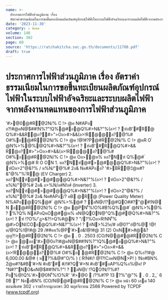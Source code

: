 ```yaml
---
name: >-
  ประกาศการไฟฟ้าส่วนภูมิภาค เรื่อง
  อัตราค่าธรรมเนียมในการขอขึ้นทะเบียนผลิตภัณฑ์อุปกรณ์ไฟฟ้าในระบบไฟฟ้าอัจฉริยะและระบบผลิตไฟฟ้าจากพลังงานทดแทนของการไฟฟ้าส่วนภูมิภาค
date: '2023-11-30'
category: ง พิเศษ
volume: 140
section: 302
page: 60
source: 'https://ratchakitcha.soc.go.th/documents/11708.pdf'
draft: true
---
```


# ประกาศการไฟฟ้าส่วนภูมิภาค เรื่อง อัตราค่าธรรมเนียมในการขอขึ้นทะเบียนผลิตภัณฑ์อุปกรณ์ไฟฟ้าในระบบไฟฟ้าอัจฉริยะและระบบผลิตไฟฟ้าจากพลังงานทดแทนของการไฟฟ้าส่วนภูมิภาค

'#>@0@#R้@2N/% C !> @ค N#APอ อ?!#@คN@$##!N%?"!Q%@#อ@Q%#>N&?"%(ล>! ? ฑ์อB'#์R้@ Q%#>&&R้@อ?#>">Oล>#>&&(ล>!R้@@ล?@%# O#%อ@#R้@2N/% C !> @ค !@!#?P@#R้@2N/% C !> @คR O ํ @N%>%@%@Q%#>N&?"%(ล>! ? ฑ์อB'#์R้@Q%#>&& R้@อ?#>">Oล>#>&&(ล>!R้@@ล?@%# O#%อ@#R้@2N/% C !> @ค Oล>ํ@ห% หล?Nฑ์ Q%@# ํ @N%>%@# R O ON 1. หล?Nฑ์@#>@#@@Q%#>N&?"%(ล>! ? ฑ์Oล>2"@&?% / ห%N/"@%# 2อ& Nค#APออ? '#>BR้@2ํ@ห#?&"@%"%!์R้@ (EV Charger) 2. หล?Nฑ์@#>@#@@Q%#>N&?"%(ล>! ? ฑ์Oล>2"@&?% / ห%N/"@%# 2อ& อ>%N/อ#์N!อ#์ (Inverter) 3. หล?Nฑ์@#>@#@@Q%#>N&?"%(ล>! ? ฑ์Oล>2"@&?% / ห%N/"@%# 2อ& Nค#APอ/? คB @R้@ (Power Quality Meter) N%APอ@Q%@# ํ @N%>%@# ? ลN@/!?@#QO##?"@#!N@ N อ@#R้@2N/% C !> @ค @PN'็%!O%#B%Q%@# ํ @N%>%@% ? %?Q% NAPอQหO@#ํ@ห% คN@QON@"Q%@#@Q%#>N&?"%(ล>! ? ฑ์ !?O%/'ฏ>&?!>Q%#@N ? "/?%Oล>R!NN'็% @#>ON(COอ@Q%#>N&?"%(ล>! ? ฑ์N>%2!ค/# อ@0?"อํ@%@ !@!ค/@!Q%!@!#@ 29 /##คห%@P'#>อ&!@!#@ 31 (2) OหN#>#@&?ญญ?!>@#R้@2N/% C !> @ค  . 0 . 2503 (CO/N@@#@#R้@2N/% C !> @ค @ออ'#>@0อ?!#@คN@$##!N%?"!Q%@#อ@Q%#>N&?"% (ล>! ? ฑ์อB'#์R้@Q%#>&&R้@อ?#>">Oล>#>&&(ล>!R้@@ล?@%# O#%อ @#R้@2N/% C !> @ค Q%อ?!#@ 6,000.00 &@# ( ห?%&@#"O/% ) ( R!N#/! @1?!CลคN@N>P! ) !Nอ#BN% 2ํ@ห#?&#B'#>N #อB'#์ #/!#?Q'#>N #อB'#์อAP%Q%อ%@ค! P "N#?"NO&คN@$##!N%?"! ? ลN@/ !?QO!N/?%#?Pล%@!Q%'#>@0N'็%!O%R' '#>@0  /?%#?P 13 ?%"@"%  . 0 . 2_` 6 0B ?" NออBN% (CO/N@@#@#R้@2N/% C !> @ค หน้า 60 เลม 140 ตอนพิเศษ 302 ง ราชกิจจานุเบกษา 30 พฤศจิกายน 2566 Powered by TCPDF (www.tcpdf.org)
